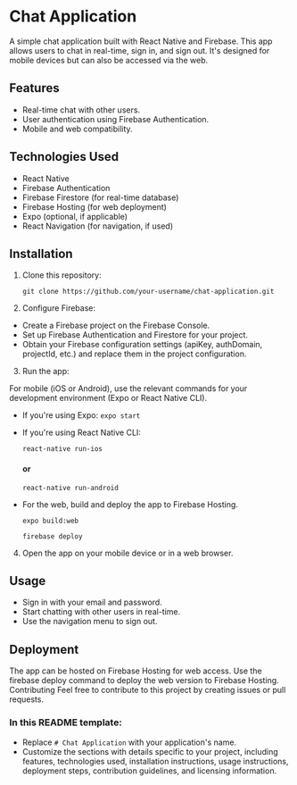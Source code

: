 # Chat Application

A simple chat application built with React Native and Firebase. This app allows users to chat in real-time, sign in, and sign out. It's designed for mobile devices but can also be accessed via the web.

## Features

- Real-time chat with other users.
- User authentication using Firebase Authentication.
- Mobile and web compatibility.

## Technologies Used

- React Native
- Firebase Authentication
- Firebase Firestore (for real-time database)
- Firebase Hosting (for web deployment)
- Expo (optional, if applicable)
- React Navigation (for navigation, if used)

## Installation

1. Clone this repository:

     `git clone https://github.com/your-username/chat-application.git`

2. Configure Firebase:

- Create a Firebase project on the Firebase Console.
- Set up Firebase Authentication and Firestore for your project.
- Obtain your Firebase configuration settings (apiKey, authDomain, projectId, etc.) and replace them in the project configuration.

3. Run the app:

 For mobile (iOS or Android), use the relevant commands for your development environment (Expo or React Native CLI).

 - If you're using Expo:
  `expo start`

 - If you're using React Native CLI:

   `react-native run-ios`
    #### or
    `react-native run-android`

 - For the web, build and deploy the app to Firebase Hosting.

   `expo build:web`
   
   `firebase deploy ` 

4. Open the app on your mobile device or in a web browser.

## Usage
- Sign in with your email and password.
- Start chatting with other users in real-time.
- Use the navigation menu to sign out.

## Deployment
The app can be hosted on Firebase Hosting for web access.
Use the firebase deploy command to deploy the web version to Firebase Hosting.
Contributing
Feel free to contribute to this project by creating issues or pull requests.


 ### In this README template:

 - Replace `# Chat Application` with your application's name.
 - Customize the sections with details specific to your project, including features, technologies used, installation instructions, usage instructions, deployment steps, contribution guidelines, and licensing information.







